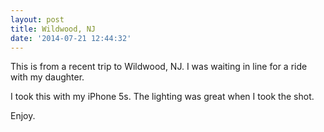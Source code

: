 ```yaml
---
layout: post
title: Wildwood, NJ
date: '2014-07-21 12:44:32'
---
```


This is from a recent trip to Wildwood, NJ. I was waiting in line for a ride with my daughter.

I took this with my iPhone 5s. The lighting was great when I took the shot.

Enjoy.

